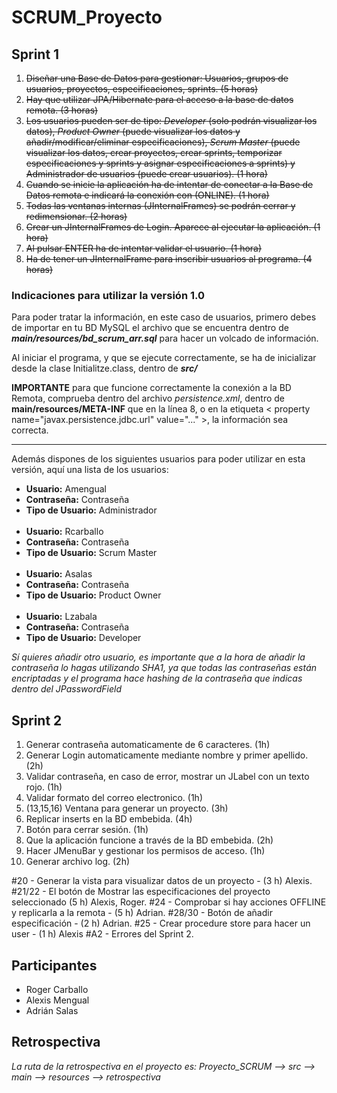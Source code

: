 <h1>SCRUM_Proyecto</h1>

<h2>Sprint 1</h2>
<ol>
  <li>
    <s>
      Diseñar una Base de Datos para gestionar: Usuarios, grupos de usuarios, proyectos, especificaciones, sprints. (5 horas)
    </s>
  </li>
  <li>
    <s>
      Hay que utilizar JPA/Hibernate para el acceso a la base de datos remota. (3 horas)
    </s>
  </li>
  <li>
    <s>
      Los usuarios pueden ser de tipo: <i>Developer</i> (solo podrán visualizar los datos), <i>Product Owner</i> (puede visualizar los datos y añadir/modificar/eliminar especificaciones), <i>Scrum Master</i> (puede visualizar los datos, crear proyectos, crear sprints, temporizar especificaciones y sprints y asignar especificaciones a sprints) y Administrador de usuarios (puede crear usuarios). (1 hora)     </s>
  </li>
  <li>
    <s>
      Cuando se inicie la aplicación ha de intentar de conectar a la Base de Datos remota e indicará la conexión con (ONLINE). (1 hora)     </s>
  </li>
  <li>
    <s>Todas las ventanas internas (JInternalFrames) se podrán cerrar y redimensionar. (2 horas)
    </s>
  </li>
  <li>
    <s>
      Crear un JInternalFrames de Login. Aparece al ejecutar la aplicación. (1 hora)
    </s>
  </li>
  <li>
    <s>
      Al pulsar ENTER ha de intentar validar el usuario. (1 hora)
    </s>
  </li>
  <li>
    <s>
      Ha de tener un JInternalFrame para inscribir usuarios al programa. (4 horas)
    </s>
  </li>  
</ol>

<h3>Indicaciones para utilizar la versión 1.0</h3>
<p>
  Para poder tratar la información, en este caso de usuarios, primero debes de importar en tu BD MySQL el archivo que se encuentra dentro de <b><i>main/resources/bd_scrum_arr.sql</i></b> para hacer un volcado de información.
</p>

<p>
  Al iniciar el programa, y que se ejecute correctamente, se ha de inicializar desde la clase Initialitze.class, dentro de <b><i>src/</i></b>
</p>

<p>
  <b>IMPORTANTE</b> para que funcione correctamente la conexión a la BD Remota, comprueba dentro del archivo <i>persistence.xml</i>, dentro de <b></i>main/resources/META-INF</i></b> que en la línea 8, o en la etiqueta < property name="javax.persistence.jdbc.url" value="..." >, la información sea correcta.
</p>

<hr />

<p>
  Además dispones de los siguientes usuarios para poder utilizar en esta versión, aquí una lista de los usuarios:
  <ul>
    <li><b>Usuario:</b> Amengual</li>
    <li><b>Contraseña:</b> Contraseña</li>
    <li><b>Tipo de Usuario:</b> Administrador</li>
    <br />
    <li><b>Usuario:</b> Rcarballo</li>
    <li><b>Contraseña:</b> Contraseña</li>
    <li><b>Tipo de Usuario:</b> Scrum Master</li>
    <br />
    <li><b>Usuario:</b> Asalas</li>
    <li><b>Contraseña:</b> Contraseña</li>
    <li><b>Tipo de Usuario:</b> Product Owner</li>
    <br />
    <li><b>Usuario:</b> Lzabala</li>
    <li><b>Contraseña:</b> Contraseña</li>
    <li><b>Tipo de Usuario:</b> Developer</li>
  </ul>
  <i>Sí quieres añadir otro usuario, es importante que a la hora de añadir la contraseña lo hagas utilizando SHA1, ya que todas las contraseñas están encriptadas y el programa hace hashing de la contraseña que indicas dentro del JPasswordField</i>
</p>

<h2>Sprint 2</h2>
<ol>
  <li>Generar contraseña automaticamente de 6 caracteres. (1h)</li>
  <li>Generar Login automaticamente mediante nombre y primer apellido. (2h)</li>
  <li>Validar contraseña, en caso de error, mostrar un JLabel con un texto rojo. (1h)</li>
  <li>Validar formato del correo electronico. (1h)</li>
  <li>(13,15,16) Ventana para generar un proyecto. (3h)</li>
  <li>Replicar inserts en la BD embebida. (4h)</li>
  <li>Botón para cerrar sesión. (1h)</li>
  <li>Que la aplicación funcione a través de la BD embebida. (2h)</li>
  <li>Hacer JMenuBar y gestionar los permisos de acceso. (1h)</li>
  <li>Generar archivo log. (2h)</li>
</ol>

#20 - Generar la vista para visualizar datos de un proyecto - (3 h) Alexis.
#21/22 - El botón de Mostrar las especificaciones del proyecto seleccionado (5 h) Alexis, Roger.
#24 - Comprobar si hay acciones OFFLINE y replicarla a la remota - (5 h) Adrian.
#28/30 - Botón de añadir especificación - (2 h) Adrian.
#25 - Crear procedure store para hacer un user - (1 h) Alexis
#A2 - Errores del Sprint 2.

<h2>Participantes</h2>
<ul>
  <li>Roger Carballo</li>  
  <li>Alexis Mengual</li>
  <li>Adrián Salas</li>
</ul>

<h2>Retrospectiva</h2>
  <i>La ruta de la retrospectiva en el proyecto es: Proyecto_SCRUM --> src --> main --> resources --> retrospectiva</i>
